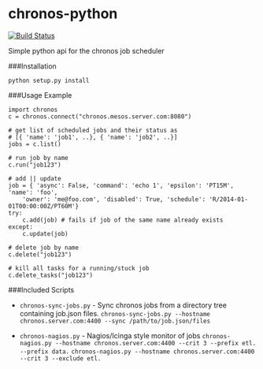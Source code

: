 chronos-python
==============

[![Build Status](https://travis-ci.org/asher/chronos-python.svg?branch=master)](https://travis-ci.org/asher/chronos-python)

Simple python api for the chronos job scheduler

###Installation

    python setup.py install

###Usage Example

```
import chronos
c = chronos.connect("chronos.mesos.server.com:8080")

# get list of scheduled jobs and their status as
# [{ 'name': 'job1', ..}, { 'name': 'job2', ..}]
jobs = c.list()

# run job by name
c.run("job123")

# add || update
job = { 'async': False, 'command': 'echo 1', 'epsilon': 'PT15M', 'name': 'foo',
    'owner': 'me@foo.com', 'disabled': True, 'schedule': 'R/2014-01-01T00:00:00Z/PT60M'}
try:
    c.add(job) # fails if job of the same name already exists
except:
    c.update(job)

# delete job by name
c.delete("job123")

# kill all tasks for a running/stuck job
c.delete_tasks("job123")
```


###Included Scripts
* `chronos-sync-jobs.py` - Sync chronos jobs from a directory tree containing job.json files.
`chronos-sync-jobs.py --hostname chronos.server.com:4400 --sync /path/to/job.json/files`

* `chronos-nagios.py` - Nagios/Icinga style monitor of jobs
`chronos-nagios.py --hostname chronos.server.com:4400 --crit 3 --prefix etl. --prefix data.`
`chronos-nagios.py --hostname chronos.server.com:4400 --crit 3 --exclude etl.`
